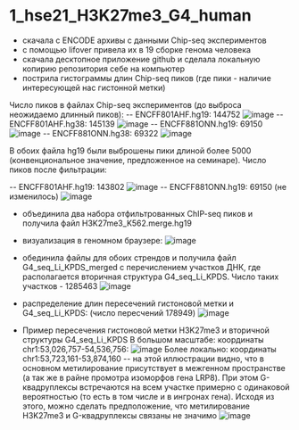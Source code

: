 # 1_hse21_H3K27me3_G4_human
- скачала с ENCODE архивы с данными Chip-seq экспериментов
- с помощью lifover привела их в 19 сборке генома человека
- скачала десктопное приложение github и сделала локальную копирию репозитория себе на компьютер
- пострила гистограммы длин Chip-seq пиков (где пики - наличие интересующей нас гистонной метки)

Число пиков в файлах Chip-seq экспериментов (до выброса неожидаемо длинный пиков):
-- ENCFF801AHF.hg19: 144752
![image](https://user-images.githubusercontent.com/84495736/121469434-261b5d80-c9c5-11eb-89a1-95d50552367f.png)
-- ENCFF801AHF.hg38: 145139
![image](https://user-images.githubusercontent.com/84495736/121469509-4ba86700-c9c5-11eb-8a96-415d5e9f145c.png)
-- ENCFF881ONN.hg19: 69150
![image](https://user-images.githubusercontent.com/84495736/121469567-62e75480-c9c5-11eb-8f7d-af556f0b4a68.png)
-- ENCFF881ONN.hg38: 69322
![image](https://user-images.githubusercontent.com/84495736/121469617-7b576f00-c9c5-11eb-93d6-bb661dbc472d.png)

В обоих файла hg19 были выброшены пики длиной более 5000 (конвенциональное значение, предложенное на семинаре).
Число пиков после фильтрации:

-- ENCFF801AHF.hg19: 143802
![image](https://user-images.githubusercontent.com/84495736/121472568-08042c00-c9ca-11eb-8dc1-64b9a0c5e343.png)
-- ENCFF881ONN.hg19: 69150 (не изменилось)
![image](https://user-images.githubusercontent.com/84495736/121472640-20744680-c9ca-11eb-941a-8e4f43731203.png)


- объединила два набора отфильтрованных ChIP-seq пиков и получила файл H3K27me3_K562.merge.hg19
- визуализация в геномном браузере:
![image](https://user-images.githubusercontent.com/84495736/121482742-16f0db80-c9d6-11eb-8e75-2acde6540f6e.png)

- обединила файлы для обоих стрендов и получила файл G4_seq_Li_KPDS_merged с перечислением участков ДНК, где располагается вторичная структура G4_seq_Li_KPDS. Число таких участков - 1285463
![image](https://user-images.githubusercontent.com/84495736/121494709-a64fbc00-c9e1-11eb-86ea-7b879b88be92.png)

- распределение длин пересечений гистоновой метки и G4_seq_Li_KPDS:
(число пересчений 178949)
![image](https://user-images.githubusercontent.com/84495736/121495766-8e2c6c80-c9e2-11eb-9df2-7b6cea286e48.png)

- Пример пересечения гистоновой метки H3K27me3 и вторичной структуры G4_seq_Li_KPDS
В большом масштабе: координаты chr1:53,026,757-54,536,756:
![image](https://user-images.githubusercontent.com/84495736/121523456-e83b2b00-c9fe-11eb-81e1-6006db32a40a.png)
Более локально: координаты chr1:53,723,161-53,874,160 -- на этой иллюстрации видно, что в основном метилирование присутствует в межгенном пространстве (а так же в райне промотра изоморфов гена LRP8). При этом G-квадруплексы встречаются на всем участке примерно с одинаковой вероятностью (то есть в том числе и в ингронах гена). Исходя из этого, можно сделать предположение, что метилирование H3K27me3 и G-квадруплексы связаны не значимо
![image](https://user-images.githubusercontent.com/84495736/121526986-9a282680-ca02-11eb-9943-dd7790f3528d.png)
